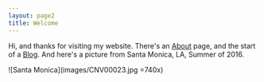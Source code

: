```yaml
---
layout: page2
title: Welcome
---
```


Hi, and thanks for visiting my website. There's an [About](about.md) page, and the start of a [Blog](blog.md). And here's a picture from Santa Monica, LA, Summer of 2016.

![Santa Monica](images/CNV00023.jpg =740x) 